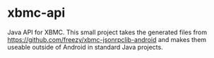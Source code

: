 xbmc-api
========

Java API for XBMC. This small project takes the generated files from https://github.com/freezy/xbmc-jsonrpclib-android
and makes them useable outside of Android in standard Java projects.
